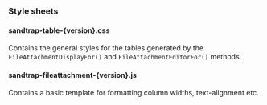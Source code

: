 ### Style sheets

#### sandtrap-table-{version}.css

Contains the general styles for the tables generated by the `FileAttachmentDisplayFor()` and `FileAttachmentEditorFor()` methods.

#### sandtrap-fileattachment-{version}.js

Contains a basic template for formatting column widths, text-alignment etc.
